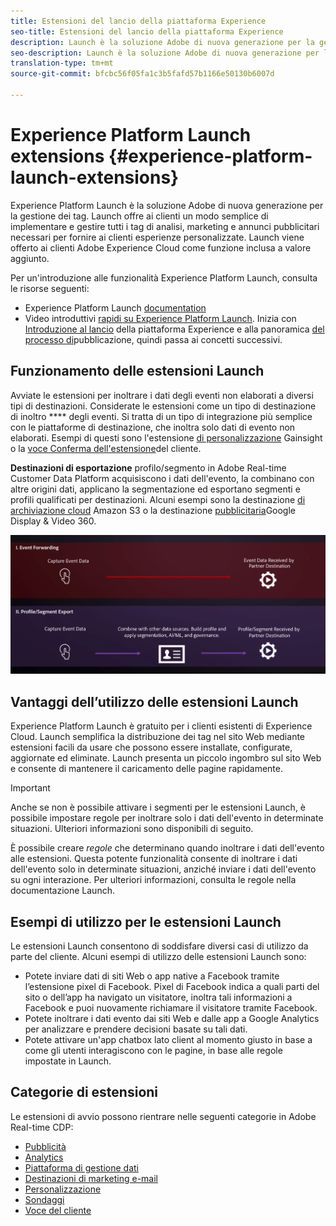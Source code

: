 ```yaml
---
title: Estensioni del lancio della piattaforma Experience
seo-title: Estensioni del lancio della piattaforma Experience
description: Launch è la soluzione Adobe di nuova generazione per la gestione dei tag. Launch offre ai clienti un modo semplice di implementare e gestire tutti i tag di analisi, marketing e annunci pubblicitari necessari per fornire ai clienti esperienze personalizzate.
seo-description: Launch è la soluzione Adobe di nuova generazione per la gestione dei tag. Launch offre ai clienti un modo semplice di implementare e gestire tutti i tag di analisi, marketing e annunci pubblicitari necessari per fornire ai clienti esperienze personalizzate.
translation-type: tm+mt
source-git-commit: bfcbc56f05fa1c3b5fafd57b1166e50130b6007d

---
```



# Experience Platform Launch extensions {#experience-platform-launch-extensions}

Experience Platform Launch è la soluzione Adobe di nuova generazione per la gestione dei tag. Launch offre ai clienti un modo semplice di implementare e gestire tutti i tag di analisi, marketing e annunci pubblicitari necessari per fornire ai clienti esperienze personalizzate. Launch viene offerto ai clienti Adobe Experience Cloud come funzione inclusa a valore aggiunto.

Per un&#39;introduzione alle funzionalità Experience Platform Launch, consulta le risorse seguenti:
* Experience Platform Launch [documentation](https://docs.adobe.com/content/help/it-IT/launch/using/overview.html)
* Video introduttivi [rapidi su Experience Platform Launch](https://docs.adobe.com/content/help/en/launch/using/intro/get-started/videos.html). Inizia con [Introduzione al lancio](https://www.youtube.com/embed/rwqqkG1SERU) della piattaforma Experience e alla panoramica [del processo di](https://helpx.adobe.com/it/analytics/how-to/adobe-launch-publishing-process.html)pubblicazione, quindi passa ai concetti successivi.

## Funzionamento delle estensioni Launch

Avviate le estensioni per inoltrare i dati degli eventi non elaborati a diversi tipi di destinazioni. Considerate le estensioni come un tipo di destinazione di inoltro **** degli eventi. Si tratta di un tipo di integrazione più semplice con le piattaforme di destinazione, che inoltra solo dati di evento non elaborati. Esempi di questi sono l&#39;estensione [di personalizzazione](/help/rtcdp/destinations/gainsight-extension.md) Gainsight o la [voce Conferma dell&#39;estensione](/help/rtcdp/destinations/confirmit-digital-feedback-extension.md)del cliente.

**Destinazioni di esportazione** profilo/segmento in Adobe Real-time Customer Data Platform acquisiscono i dati dell&#39;evento, la combinano con altre origini dati, applicano la segmentazione ed esportano segmenti e profili qualificati per destinazioni. Alcuni esempi sono la destinazione [di archiviazione cloud](/help/rtcdp/destinations/amazon-s3-destination.md) Amazon S3 o la destinazione [pubblicitaria](/help/rtcdp/destinations/google-dv360-destination.md)Google Display &amp; Video 360.

![Estensioni lancio della piattaforma Experience rispetto ad altre destinazioni](/help/rtcdp/destinations/assets/launch-and-other-destinations.png)

## Vantaggi dell’utilizzo delle estensioni Launch

Experience Platform Launch è gratuito per i clienti esistenti di Experience Cloud. Launch semplifica la distribuzione dei tag nel sito Web mediante estensioni facili da usare che possono essere installate, configurate, aggiornate ed eliminate. Launch presenta un piccolo ingombro sul sito Web e consente di mantenere il caricamento delle pagine rapidamente.

>[!IMPORTANT]
>
>Anche se non è possibile attivare i segmenti per le estensioni Launch, è possibile impostare regole per inoltrare solo i dati dell&#39;evento in determinate situazioni. Ulteriori informazioni sono disponibili di seguito.

È possibile creare *regole* che determinano quando inoltrare i dati dell&#39;evento alle estensioni. Questa potente funzionalità consente di inoltrare i dati dell&#39;evento solo in determinate situazioni, anziché inviare i dati dell&#39;evento su ogni interazione. Per ulteriori informazioni, consulta le regole nella documentazione [](https://docs.adobe.com/help/it-IT/launch/using/reference/manage-resources/rules.html)Launch.

## Esempi di utilizzo per le estensioni Launch

Le estensioni Launch consentono di soddisfare diversi casi di utilizzo da parte del cliente. Alcuni esempi di utilizzo delle estensioni Launch sono:

* Potete inviare dati di siti Web o app native a Facebook tramite l’estensione pixel di Facebook. Pixel di Facebook indica a quali parti del sito o dell’app ha navigato un visitatore, inoltra tali informazioni a Facebook e puoi nuovamente richiamare il visitatore tramite Facebook.
* Potete inoltrare i dati evento dai siti Web e dalle app a Google Analytics per analizzare e prendere decisioni basate su tali dati.
* Potete attivare un&#39;app chatbox lato client al momento giusto in base a come gli utenti interagiscono con le pagine, in base alle regole impostate in Launch.


## Categorie di estensioni

Le estensioni di avvio possono rientrare nelle seguenti categorie in Adobe Real-time CDP:

* [Pubblicità](/help/rtcdp/destinations/advertising-destinations.md)
* [Analytics](/help/rtcdp/destinations/analytics-destinations.md)
* [Piattaforma di gestione dati](/help/rtcdp/destinations/dmp-destinations.md)
* [Destinazioni di marketing e-mail](/help/rtcdp/destinations/email-marketing-destinations.md)
* [Personalizzazione](/help/rtcdp/destinations/personalization-destinations.md)
* [Sondaggi](/help/rtcdp/destinations/survey-destinations.md)
* [Voce del cliente](/help/rtcdp/destinations/voice-of-customer-destinations.md)
